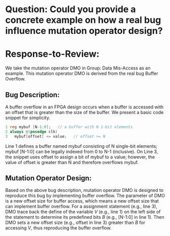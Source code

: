 # Question: Could you provide a concrete example on how a real bug influence mutation operator design?
# Response-to-Review: 
We take the mutation operator DMO in Group: Data Mis-Access as an example.
This mutation operator DMO is derived from the real bug Buffer Overflow.
## Bug Description:
A buffer overflow in an FPGA design occurs when a buffer is accessed with an offset that is greater than the size of the buffer. We present a basic code snippet for simplicity.
```Verilog
1 reg mybuf [N-1:0];   // a buffer with N 1-bit elements 
2 always @(posedge clk) 
3   mybuf[offset] <= value;   // offset >= N
```
Line 1 defines a buffer named mybuf consisting of N single-bit elements; mybuf [N-1:0] can be legally indexed from 0 to N-1 (inclusive). On Line 3, the snippet uses offset to assign a bit of mybuf to a value; however, the value of offset is greater than N and therefore overflows mybuf.

## Mutation Operator Design:
Based on the above bug description, mutation operator DMO is designed to reproduce this bug by implementing buffer overflow. The parameter of DMO is a new offset size for buffer access, which means a new offset size that can implement buffer overflow. For a assignment statement (e.g., line 3), DMO trace back the define of the variable _V_ (e.g., line 1) on the left side of the statement to determine its predefined bits _B_ (e.g., [N-1:0] in line 1). Then DMO sets a new offset size (e.g., offset in line 3) greater than _B_ for accessing _V_, thus reproducing the buffer overflow.
